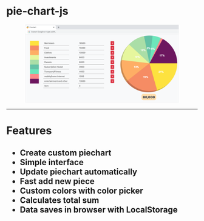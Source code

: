 <h1>pie-chart-js</h1>
<p align="middle">
<img alt="pie-chart" width="80%" src="https://github.com/kirill-khalevin-lt/pie-chart-js/blob/master/pie-chart.png"/>
</p>

<hr>
<h1>Features</h1>
<h2>
<ul>
  <li>Create custom piechart</li>
  <li>Simple interface</li>
  <li>Update piechart automatically</li>
  <li>Fast add new piece</li>
  <li>Custom colors with color picker</li>
  <li>Calculates total sum</li>
  <li>Data saves in browser with LocalStorage</li>
</ul>
</h2>
